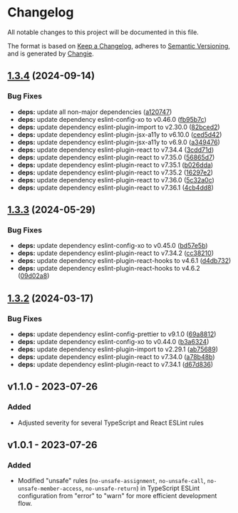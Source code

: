 # Changelog
All notable changes to this project will be documented in this file.

The format is based on [Keep a Changelog](https://keepachangelog.com/en/1.0.0/),
adheres to [Semantic Versioning](https://semver.org/spec/v2.0.0.html),
and is generated by [Changie](https://github.com/miniscruff/changie).


## [1.3.4](https://github.com/jellydn/eslint-config-productsway/compare/v1.3.3...v1.3.4) (2024-09-14)


### Bug Fixes

* **deps:** update all non-major dependencies ([a120747](https://github.com/jellydn/eslint-config-productsway/commit/a120747702f0ffccd828391c4491f426baa02272))
* **deps:** update dependency eslint-config-xo to v0.46.0 ([fb95b7c](https://github.com/jellydn/eslint-config-productsway/commit/fb95b7c9672bdf2f79ddcf71e742c6143241f8ba))
* **deps:** update dependency eslint-plugin-import to v2.30.0 ([82bced2](https://github.com/jellydn/eslint-config-productsway/commit/82bced2b0f3f2a79cd2da9e359c13181f1df73c5))
* **deps:** update dependency eslint-plugin-jsx-a11y to v6.10.0 ([ced5d42](https://github.com/jellydn/eslint-config-productsway/commit/ced5d422c2deb004d8ade6fc49150a5928cfaf13))
* **deps:** update dependency eslint-plugin-jsx-a11y to v6.9.0 ([a349476](https://github.com/jellydn/eslint-config-productsway/commit/a349476353afc17b2f4404b6153a5da24609ac43))
* **deps:** update dependency eslint-plugin-react to v7.34.4 ([3cdd71d](https://github.com/jellydn/eslint-config-productsway/commit/3cdd71d6f7957bff36628a7b731d885e52776eba))
* **deps:** update dependency eslint-plugin-react to v7.35.0 ([56865d7](https://github.com/jellydn/eslint-config-productsway/commit/56865d73efafbaaffeb27c0b8692da864d1c4568))
* **deps:** update dependency eslint-plugin-react to v7.35.1 ([b026dda](https://github.com/jellydn/eslint-config-productsway/commit/b026ddada31e4c39a01c1336dd967f03dde36401))
* **deps:** update dependency eslint-plugin-react to v7.35.2 ([16297e2](https://github.com/jellydn/eslint-config-productsway/commit/16297e278d7519799070bb2f1c6d47b6b219c43e))
* **deps:** update dependency eslint-plugin-react to v7.36.0 ([5c32a0c](https://github.com/jellydn/eslint-config-productsway/commit/5c32a0c3c4c434554f9fd09cfc298c21b77fa0af))
* **deps:** update dependency eslint-plugin-react to v7.36.1 ([4cb4dd8](https://github.com/jellydn/eslint-config-productsway/commit/4cb4dd83dfa77c8902c17f996436a111b1f0154d))

## [1.3.3](https://github.com/jellydn/eslint-config-productsway/compare/v1.3.2...v1.3.3) (2024-05-29)


### Bug Fixes

* **deps:** update dependency eslint-config-xo to v0.45.0 ([bd57e5b](https://github.com/jellydn/eslint-config-productsway/commit/bd57e5b9bc9d1a898269a27ab101b65343e07b02))
* **deps:** update dependency eslint-plugin-react to v7.34.2 ([cc38210](https://github.com/jellydn/eslint-config-productsway/commit/cc38210f9ba276597cd5f01c58746b17bf580430))
* **deps:** update dependency eslint-plugin-react-hooks to v4.6.1 ([d4db732](https://github.com/jellydn/eslint-config-productsway/commit/d4db732292b68004cf08c29d15ad4d121f895032))
* **deps:** update dependency eslint-plugin-react-hooks to v4.6.2 ([09d02a8](https://github.com/jellydn/eslint-config-productsway/commit/09d02a8bca2b920c2ed797cba06a95bfe96f5a74))

## [1.3.2](https://github.com/jellydn/eslint-config-productsway/compare/v1.3.1...v1.3.2) (2024-03-17)


### Bug Fixes

* **deps:** update dependency eslint-config-prettier to v9.1.0 ([69a8812](https://github.com/jellydn/eslint-config-productsway/commit/69a8812451e82ba8664fa7861bb3f3baf36b29ba))
* **deps:** update dependency eslint-config-xo to v0.44.0 ([b3a6324](https://github.com/jellydn/eslint-config-productsway/commit/b3a6324bed791a3c2e0f61fc7d0be1f31dbd0385))
* **deps:** update dependency eslint-plugin-import to v2.29.1 ([ab75689](https://github.com/jellydn/eslint-config-productsway/commit/ab75689b36454853ce14c13d357981b23f6ea665))
* **deps:** update dependency eslint-plugin-react to v7.34.0 ([a78b48b](https://github.com/jellydn/eslint-config-productsway/commit/a78b48b57103b8e2608c33ab3aac52f51772d9d6))
* **deps:** update dependency eslint-plugin-react to v7.34.1 ([d67d836](https://github.com/jellydn/eslint-config-productsway/commit/d67d83689d2c10dfc3a160eac6766f1fde3557ef))

## v1.1.0 - 2023-07-26
### Added
* Adjusted severity for several TypeScript and React ESLint rules

## v1.0.1 - 2023-07-26

### Added

-   Modified "unsafe" rules (`no-unsafe-assignment`, `no-unsafe-call`, `no-unsafe-member-access`, `no-unsafe-return`) in TypeScript ESLint configuration from "error" to "warn" for more efficient development flow.
